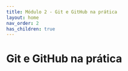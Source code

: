 ```yaml
---
title: Módulo 2 - Git e GitHub na prática
layout: home
nav_order: 2
has_children: true
---
```


<h1>Git e GitHub na prática</h1>



